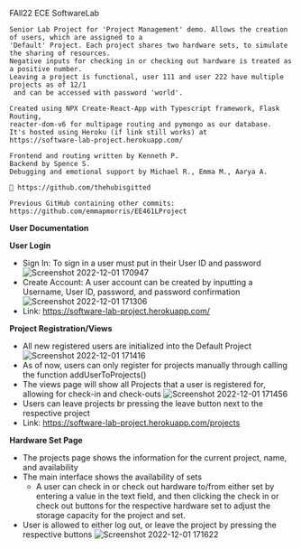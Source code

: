 FAll22 ECE SoftwareLab 

    Senior Lab Project for 'Project Management' demo. Allows the creation of users, which are assigned to a
    'Default' Project. Each project shares two hardware sets, to simulate the sharing of resources. 
    Negative inputs for checking in or checking out hardware is treated as a positive number. 
    Leaving a project is functional, user 111 and user 222 have multiple projects as of 12/1
     and can be accessed with password 'world'.

    Created using NPX Create-React-App with Typescript framework, Flask Routing,
    reacter-dom-v6 for multipage routing and pymongo as our database.
    It's hosted using Heroku (if link still works) at 
    https://software-lab-project.herokuapp.com/

    Frontend and routing written by Kenneth P. 
    Backend by Spence S.
    Debugging and emotional support by Michael R., Emma M., Aarya A.

    🔌 https://github.com/thehubisgitted
    
    Previous GitHub containing other commits: 
    https://github.com/emmapmorris/EE461LProject
    
    
**User Documentation**

**User Login**
  - Sign In: To sign in a user must put in their User ID and password               
  ![Screenshot 2022-12-01 170947](https://user-images.githubusercontent.com/81803330/205178910-67d51a33-aa27-4580-a897-e92e61cb324a.png)
  - Create Account: A user account can be created by inputting a Username, User ID, password, and password confirmation
  ![Screenshot 2022-12-01 171306](https://user-images.githubusercontent.com/81803330/205178996-8c6b065a-7c50-49bb-a341-9fd89392089f.png)
  - Link: https://software-lab-project.herokuapp.com/

**Project Registration/Views**
  - All new registered users are initialized into the Default Project
  ![Screenshot 2022-12-01 171416](https://user-images.githubusercontent.com/81803330/205179143-afe35c0e-eb95-488e-8265-f6b9f16d1609.png)
  - As of now, users can only register for projects manually through calling the function addUserToProjects() 
  - The views page will show all Projects that a user is registered for, allowing for check-in and check-outs
  ![Screenshot 2022-12-01 171456](https://user-images.githubusercontent.com/81803330/205179218-8f374d6a-a7e2-4eaa-ab89-2755453cd860.png)
  - Users can leave projects br pressing the leave button next to the respective project
  - Link: https://software-lab-project.herokuapp.com/projects

**Hardware Set Page**
 - The projects page shows the information for the current project, name, and availability
 - The main interface shows the availability of sets
    - A user can check in or check out hardware to/from either set by entering a value in the text field, and then clicking the check in or check out buttons for the respective hardware set to adjust the storage capacity for the project and set. 
  - User is allowed to either log out, or leave the project by pressing the respective buttons
  ![Screenshot 2022-12-01 171622](https://user-images.githubusercontent.com/81803330/205179397-80c36bce-1568-460b-96a1-a6bae2494ae0.png)


